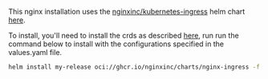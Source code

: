 This nginx installation uses the [nginxinc/kubernetes-ingress](https://github.com/nginxinc/kubernetes-ingress) helm chart [here](https://github.com/nginxinc/kubernetes-ingress/tree/main/deployments/helm-chart).

To install, you'll need to install the crds as described [here](https://github.com/nginxinc/kubernetes-ingress/tree/main/deployments/helm-chart#upgrading-the-crds), run run the command below to install with the configurations specified in the values.yaml file.

```bash
helm install my-release oci://ghcr.io/nginxinc/charts/nginx-ingress -f values.yaml -n nginx-ingress
```
